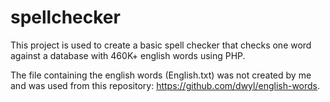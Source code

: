 # spellchecker
This project is used to create a basic spell checker that checks one word against a database with 460K+ english words using PHP.

The file containing the english words (English.txt) was not created by me and was used from this repository: https://github.com/dwyl/english-words.
